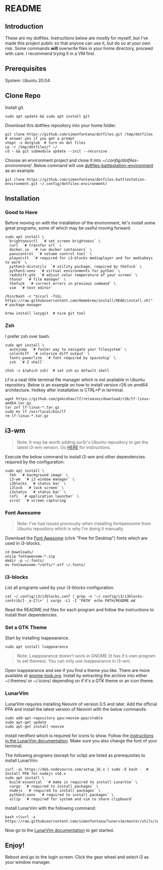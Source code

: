 README
======

## Introduction
These are my dotfiles.
Instructions below are mostly for myself, but I've made this project public so that anyone can use it, but do so at your own risk.
Some commands **will** overwrite files in your home directory, proceed with care. I recommend trying it in a VM first.

## Prerequisites

System: Ubuntu 20.04

## Clone Repo

Install git.

```
sudo apt update && sudo apt install git
```

Download this dotfiles repository into your home folder.

```
git clone https://github.com/simonfontana/dotfiles.git /tmp/dotfiles  # answer yes if you get a prompt
shopt -s dotglob  # turn on dot files
cp -r /tmp/dotfiles/* ~/
cd ~ && git submodule update --init --recursive
```

Choose an environment project and clone it into _~/.config/dotfiles-environment/_. Below command will use [dotfiles-battlestation-environment](https://github.com/simonfontana/dotfiles-battlestation-environment) as an example.

```
git clone https://github.com/simonfontana/dotfiles-battlestation-environment.git ~/.config/dotfiles-environment/
```

## Installation

### Good to Have

Before moving on with the installation of the environment, let's install some great programs, some of which may be useful moving forward.

```
sudo apt install \
  brightnessctl  `# set screen brightness` \
  curl  `# transfer url` \
  docker.io  `# run docker containers` \
  pavucontrol  `# volume control tool` \
  playerctl  `# required for i3-blocks mediaplayer and for mediakeys to work` \
  python3-distutils  `# utility package, required by thefuck` \
  python3-venv  `# virtual environments for python` \
  redshift-gtk  `# adjust color temperature of your screen` \
  thunar  `# file manager` \
  thefuck  `# correct errors in previous command` \
  vim  `# text editor`
```

```
/bin/bash -c "$(curl -fsSL https://raw.githubusercontent.com/Homebrew/install/HEAD/install.sh)"  # package manager
```

```
brew install lazygit  # nice git tool
```

### Zsh

I prefer zsh over bash.

```
sudo apt install \
  autojump  `# faster way to navigate your filesystem` \
  colordiff  `# colorize diff output` \
  fonts-powerline  `# font required by spaceship` \
  zsh  `# Z shell`
```
```
chsh -s $(which zsh)  # set zsh as default shell
```

Lf is a neat little terminal file manager which is not available in Ubuntu repository.
Below is an example on how to install version r26 on amd64 architecture.
Hotkey after installation is CTRL+P in terminal.

```
wget https://github.com/gokcehan/lf/releases/download/r26/lf-linux-amd64.tar.gz
tar zxf lf-linux-*.tar.gz
sudo mv lf /usr/local/bin/lf
rm lf-linux-*.tar.gz
```

## i3-wm

> Note: It may be worth adding sur5r's Ubuntu repository to get the latest i3-wm version.
> Go [HERE](https://i3wm.org/docs/repositories.html) for instructions.


Execute the below command to install i3-wm and other dependencies required by the configuration:

```
sudo apt install \
  feh  `# background image` \
  i3-wm  `# i3 window manager` \
  i3blocks  `# status bar` \
  i3lock  `# lock screen` \
  i3status  `# status bar` \
  rofi  `# application launcher` \
  scrot  `# screen capturing`
```

### Font Awesome

> Note: I've had issues previously when installing fontawesome from Ubuntu repository which is why I'm doing it manually.

Download the [Font Awesome](https://fontawesome.com/download) (click "Free for Desktop") fonts which are used in i3-blocks.

```
cd Downloads/
unzip fontawesome-*.zip
mkdir -p ~/.fonts/
mv fontawesome-*/otfs/*.otf ~/.fonts/
```

### i3-blocks

List all programs used by your i3-blocks configuration.

```
cat ~/.config/i3/i3blocks.conf | grep -o '~/.config/i3/i3blocks-contrib/[-_a-Z]\+' | xargs -L1 -I 'PATH' echo PATH/README.md
```

Read the README.md files for each program and follow the instructions to install their dependencies.

### Set a GTK Theme

Start by installing lxappearance.

```
sudo apt install lxappearance
```

> Note: Lxappearance doesn't work in GNOME (it has it's own program to set themes).
> You can only use lxappearance in i3-wm.

Open lxappearance and see if you find a theme you like.
There are more available at [gnome-look.org](gnome-look.org).
Install by extracting the archive into either ~/.themes/ or ~/.icons/ depending on if it's a GTK theme or an icon theme.

### LunarVim

LunarVim requires installing Neovim of version 0.5 and later.
Add the official PPA and install the latest version of Neovim with the below commands:

```
sudo add-apt-repository ppa:neovim-ppa/stable
sudo apt-get update
sudo apt-get install neovim
```

Install nerdfont which is required for icons to show.
Follow the [instructions in the LunarVim documentation](https://www.lunarvim.org/configuration/04-nerd-fonts.html#installing-a-font).
Make sure you also change the font of your terminal.

The following programs (except for xclip) are listed as prerequisites to install LunarVim:

```
curl -sL https://deb.nodesource.com/setup_16.x | sudo -E bash -  # Install PPA for nodejs v16.x
sudo apt install \
  build-essential  `# make is required to install LunarVim` \
  cargo  `# required to install packages` \
  nodejs  `# required to install packages` \
  python3-venv  `# required to install packages` \
  xclip  `# required for system and vim to share clipboard`
```

Install LunarVim with the following command:

```
bash <(curl -s https://raw.githubusercontent.com/simonfontana/lunarvim/master/utils/installer/install.sh)
```

Now go to the [LunarVim documentation](https://www.lunarvim.org/02-after-install.html#quick-start) to get started.

## Enjoy!

Reboot and go to the login screen. Click the gear wheel and select i3 as your window manager.
